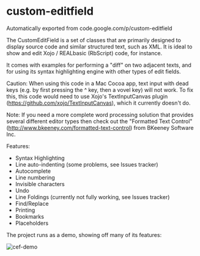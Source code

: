 # custom-editfield
Automatically exported from code.google.com/p/custom-editfield

The CustomEditField is a set of classes that are primarily designed to display source code and similar structured text, such as XML. It is ideal to show and edit Xojo / REALbasic (RbScript) code, for instance.

It comes with examples for performing a "diff" on two adjacent texts, and for using its syntax highlighting engine with other types of edit fields.

Caution: When using this code in a Mac Cocoa app, text input with dead keys (e.g. by first pressing the ^ key, then a vovel key) will not work. To fix this, this code would need to use Xojo's TextInputCanvas plugin (https://github.com/xojo/TextInputCanvas), which it currently doesn't do.

Note: If you need a more complete word processing solution that provides several different editor types then check out the "Formatted Text Control" (http://www.bkeeney.com/formatted-text-control) from BKeeney Software Inc.

Features:
 * Syntax Highlighting
 * Line auto-indenting (some problems, see Issues tracker)
 * Autocomplete
 * Line numbering
 * Invisible characters
 * Undo
 * Line Foldings (currently not fully working, see Issues tracker)
 * Find/Replace
 * Printing
 * Bookmarks
 * Placeholders

The project runs as a demo, showing off many of its features:

![cef-demo](https://cloud.githubusercontent.com/assets/461920/7630988/929d2024-fa3c-11e4-82bb-c78ba6242609.png)
